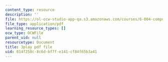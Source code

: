 ```yaml
---
content_type: resource
description: ''
file: https://ol-ocw-studio-app-qa.s3.amazonaws.com/courses/6-004-computation-structures-spring-2017/014f250c8c6dbf7fe141cf84f65b3a41_q38KAGAKORk.pdf
file_type: application/pdf
learning_resource_types: []
ocw_type: OCWFile
parent_uid: null
resourcetype: Document
title: 3play pdf file
uid: 014f250c-8c6d-bf7f-e141-cf84f65b3a41
---
```


